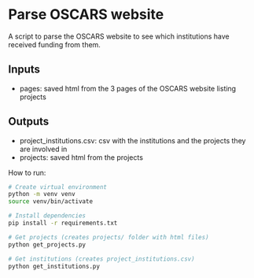 # Parse OSCARS website

A script to parse the OSCARS website to see which institutions have received funding from them.

## Inputs

- pages: saved html from the 3 pages of the OSCARS website listing projects

## Outputs

- project_institutions.csv: csv with the institutions and the projects they are involved in
- projects: saved html from the projects

How to run:

```bash
# Create virtual environment
python -m venv venv
source venv/bin/activate

# Install dependencies
pip install -r requirements.txt

# Get projects (creates projects/ folder with html files)
python get_projects.py

# Get institutions (creates project_institutions.csv)
python get_institutions.py
```
